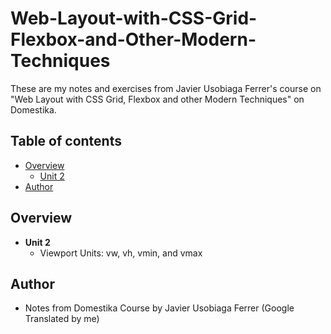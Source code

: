 # Web-Layout-with-CSS-Grid-Flexbox-and-Other-Modern-Techniques

These are my notes and exercises from Javier Usobiaga Ferrer's course on "Web Layout with CSS Grid, Flexbox and other Modern Techniques" on Domestika. 

## Table of contents

- [Overview](#overview)
  - [Unit 2](#unit_2)  
- [Author](#author)

## Overview

- **Unit 2** 
  - Viewport Units: vw, vh, vmin, and vmax


## Author

- Notes from Domestika Course by Javier Usobiaga Ferrer (Google Translated by me)


